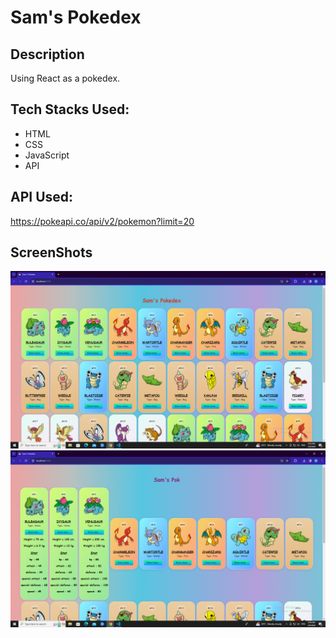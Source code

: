 # Sam's Pokedex

## Description

Using React as a pokedex.

## Tech Stacks Used:

- HTML
- CSS
- JavaScript
- API

## API Used:

https://pokeapi.co/api/v2/pokemon?limit=20

## ScreenShots

![image](images/pokeimage.png)
<br>
![image](images/pokeimage1.png)
